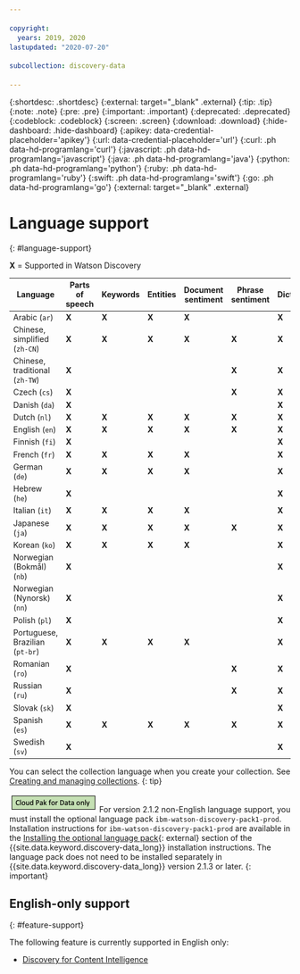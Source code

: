 ```yaml
---

copyright:
  years: 2019, 2020
lastupdated: "2020-07-20"

subcollection: discovery-data

---
```


{:shortdesc: .shortdesc}
{:external: target="_blank" .external}
{:tip: .tip}
{:note: .note}
{:pre: .pre}
{:important: .important}
{:deprecated: .deprecated}
{:codeblock: .codeblock}
{:screen: .screen}
{:download: .download}
{:hide-dashboard: .hide-dashboard}
{:apikey: data-credential-placeholder='apikey'} 
{:url: data-credential-placeholder='url'}
{:curl: .ph data-hd-programlang='curl'}
{:javascript: .ph data-hd-programlang='javascript'}
{:java: .ph data-hd-programlang='java'}
{:python: .ph data-hd-programlang='python'}
{:ruby: .ph data-hd-programlang='ruby'}
{:swift: .ph data-hd-programlang='swift'}
{:go: .ph data-hd-programlang='go'}
{:external: target="_blank" .external}

# Language support
{: #language-support}

**X** = Supported in Watson Discovery

| Language | Parts of speech | Keywords | Entities | Document sentiment | Phrase sentiment | Dictionary | Regular expressions | Machine Learning | Advanced rule models | Smart Document Understanding |
|------|------|------|------|------|------|------|------|------|------|------|
| Arabic (`ar`) | **X** | **X** | **X** | **X** | | **X** | **X** | **X** | **X** | **X** |
| Chinese, simplified (`zh-CN`) | **X** | **X** | **X** | **X** | **X** | **X** | **X** | **X** | **X** | **X** |
| Chinese, traditional (`zh-TW`) | **X** | | | | **X** | **X** | **X** | **X** | **X** | **X** |
| Czech (`cs`) | **X** | | | | **X** | **X** | **X** | | | **X** |
| Danish (`da`) | **X** | | | | | **X** | **X** | | | **X** |
| Dutch (`nl`) | **X** | **X** | **X** | **X** | **X** | **X** | **X** | **X** | **X** | **X** |
| English (`en`) | **X** | **X** | **X** | **X** | **X** | **X** | **X** | **X** | **X** | **X** |
| Finnish (`fi`) | **X** | | | | | **X** | **X** | | | **X** |
| French (`fr`) | **X** | **X** | **X** | **X** | | **X** | **X** | **X** | **X** | **X** |
| German (`de`) | **X** | **X** | **X** | **X** | | **X** | **X** | **X** | **X** | **X** |
| Hebrew (`he`) | **X** | | | | | **X** | **X** | | | **X** |
| Italian (`it`) | **X** | **X** | **X** | **X** | | **X** | **X** | **X** | **X** | **X** |
| Japanese (`ja`) | **X**| **X** | **X** | **X** | **X** | **X** | **X** | **X** | **X** | **X** |
| Korean (`ko`) | **X**| **X** | **X** | **X** | | **X** | **X** | **X** | **X** | **X** |
| Norwegian (Bokma&#778;l) (`nb`) | **X** | | | | | **X** | **X** | | | **X** |
| Norwegian (Nynorsk) (`nn`) | **X** | | | | | **X** | **X** | | | **X** |
| Polish (`pl`) | **X** | | | | | **X** | **X** | | | **X** |
| Portuguese, Brazilian (`pt-br`) | **X** | **X** | **X** | **X** | | **X** | **X** | **X** | **X** | **X** |
| Romanian (`ro`) | **X** | | | | **X** | **X**| **X** | | | **X** |
| Russian (`ru`) | **X** | | | | **X** | **X** | **X** | | | **X** |
| Slovak (`sk`) | **X** | | | | | **X**| **X** | | | **X** |
| Spanish (`es`) | **X** | **X** | **X** | **X** | **X** | **X** | **X** | **X** | **X** | **X** |
| Swedish (`sv`) | **X** | | | | | **X** | **X** | | | **X** |


You can select the collection language when you create your collection. See [Creating and managing collections](/docs/discovery-data?topic=discovery-data-collections). 
{: tip}

 ![Cloud Pak for Data only](images/cpdonly.png) For version 2.1.2 non-English language support, you must install the optional language pack `ibm-watson-discovery-pack1-prod`. Installation instructions for `ibm-watson-discovery-pack1-prod` are available in the [Installing the optional language pack](https://www.ibm.com/support/knowledgecenter/SSQNUZ_2.5.0/cpd/svc/watson/discovery-install.html){: external} section of the {{site.data.keyword.discovery-data_long}} installation instructions. The language pack does not need to be installed separately in {{site.data.keyword.discovery-data_long}} version 2.1.3 or later.
{: important}

## English-only support
{: #feature-support}

The following feature is currently supported in English only:

-  [Discovery for Content Intelligence](/docs/discovery-data?topic=discovery-data-output_schema)